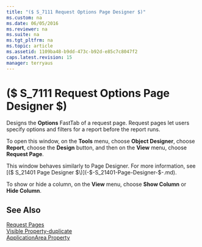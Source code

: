 ```yaml
---
title: "($ S_7111 Request Options Page Designer $)"
ms.custom: na
ms.date: 06/05/2016
ms.reviewer: na
ms.suite: na
ms.tgt_pltfrm: na
ms.topic: article
ms.assetid: 1109ba48-b9dd-473c-b92d-e85c7c8047f2
caps.latest.revision: 15
manager: terryaus
---
```

# ($ S_7111 Request Options Page Designer $)
Designs the **Options** FastTab of a request page. Request pages let users specify options and filters for a report before the report runs.  
  
 To open this window, on the **Tools** menu, choose **Object Designer**, choose **Report**, choose the **Design** button, and then on the **View** menu, choose **Request Page**.  
  
 This window behaves similarly to Page Designer. For more information, see [\($ S\_21401 Page Designer $\)](-$-S_21401-Page-Designer-$-.md).  
  
 To show or hide a column, on the **View** menu, choose **Show Column** or **Hide Column**.  
  
## See Also  
 [Request Pages](Request-Pages.md)   
 [Visible Property\-duplicate](Visible-Property-duplicate.md)   
 [ApplicationArea Property](ApplicationArea-Property.md)